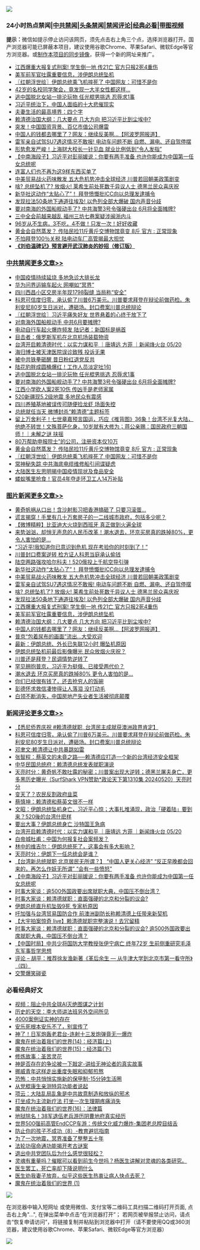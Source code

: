 ![](https://raw.githubusercontent.com/jsvpn/jsproxy/dev/64photo/fqnews-qr.jpg)

<div id="tt">
<h3>24小时热点禁闻|<a href="#%E4%B8%AD%E5%85%B1%E7%A6%81%E9%97%BB%E6%9B%B4%E5%A4%9A%E6%96%87%E7%AB%A0">中共禁闻</a>|<a href="#%E5%9B%BE%E7%89%87%E6%96%B0%E9%97%BB%E6%9B%B4%E5%A4%9A%E6%96%87%E7%AB%A0">头条禁闻</a>|<a href="#%E6%96%B0%E9%97%BB%E8%AF%84%E8%AE%BA%E6%9B%B4%E5%A4%9A%E6%96%87%E7%AB%A0">禁闻评论|<a href="#%E5%BF%85%E7%9C%8B%E7%BB%8F%E5%85%B8%E5%A5%BD%E6%96%87">经典必看</a>|<a href="https://9290254.xyz/3" target="_blank">带图视频</a></h3>
<div><b>提示：</b>微信如提示停止访问该网页，须先点击右上角三个点，选择浏览器打开。国产浏览器可能已屏蔽本项目，建议使用谷歌Chrome、苹果Safari、微软Edge等官方浏览器。或<a href="%E5%88%B6%E4%BD%9Cgit%E7%A6%81%E9%97%BB%E9%95%9C%E5%83%8F.md">制作本项目的同步镜像</a>，获得一个新的网址来推广。</div>
<ul>

<li><a href="/topimagenews/20240520/2039139.md">江西爆重大报复式刑案! 学生倒一地 传21亡 官方只报2死4重伤</a></li>
<li><a href="/topimagenews/20240520/2039019.md">美军前军官吐露重要信息，涉伊朗总统坠机</a></li>
<li><a href="/cbnews/20240520/2038966.md">〖红朝浮世绘〗伊朗总统乘飞机摔死了 中国网友：可惜不是你</a></li>
<li><a href="/lifebaike/20240520/2039106.md">42岁的名校同学聚会，竟发现一大半女性都这样…</a></li>
<li><a href="/cbnews/20240520/2039176.md">逃中国脱北女站一排沦玩物 任光棍男挑选 忍辱求1事</a></li>
<li><a href="/cnnews/20240520/2039039.md">习近平统治下，中国人面临的十大悲催现实</a></li>
<li><a href="/lifebaike/20240520/2039107.md">夫妻生活的最高境界：四个字</a></li>
<li><a href="/topimagenews/20240520/2039007.md">赖清德治国大纲：几大要点 几大方向 把习近平比到尘埃中?</a></li>
<li><a href="/finance/20240520/2039020.md">突发！中国国资背景、百亿市值公司爆雷</a></li>
<li><a href="/topimagenews/20240520/2038988.md">中国人的钱都去哪里了？网友：继续反美啊...【阿波罗网报道】</a></li>
<li><a href="/topimagenews/20240520/2039158.md">雷军亲自试驾SU7遇这情况不敢报! 电动车问题不断 自燃、漏电、还自驾停摆</a></li>
<li><a href="/cnnews/20240521/2039313.md">形势愈发严峻！上海财大校长一针见血 就业比例低到“令人发指”</a></li>
<li><a href="/comments/20240521/2039274.md">【中南海段子】习近平对彭丽媛说：你要有两手准备 也许你能成为中国第一任女总统呢</a></li>
<li><a href="/cnnews/20240520/2039022.md">连富人们也不再为这9样东西买单了</a></li>
<li><a href="/topimagenews/20240521/2039245.md">中美贸易战火药味散发 五大危机势冲击全球经济 川普若回朝美政策剧变</a></li>
<li><a href="/topimagenews/20240520/2039141.md">啥? 总统坠机了? 放烟火! 莱希生前处死数千异议人士 德黑兰民众喜庆祝</a></li>
<li><a href="/topimagenews/20240521/2039305.md">新华社这动作“太贴心了”！ 拜登愤慨批ICC向以总理发逮捕令</a></li>
<li><a href="/topimagenews/20240520/2039140.md">发现拉法50条地下通道往埃及! 以色列全部大爆破 国内声音分歧</a></li>
<li><a href="/cbnews/20240520/2039142.md">要对南海的外国船舰动手了? 中共海警3号令强硬出台 6月将全面摊牌?</a></li>
<li><a href="/baitai/20240520/2039167.md">三中全会前越来越乱 福州三坊七巷案疑涉闽浙内斗</a></li>
<li><a href="/health/20240520/2039060.md">96岁从不生病，3不吃，4不做！只发一次！好好收藏</a></li>
<li><a href="/cbnews/20240520/2038989.md">黄金会自然蒸发？ 传陆民捡11斤黄斤交博物馆竟变 8斤 官方 : 正常现象</a></li>
<li><a href="/finance/20240520/2039177.md">不怕拜登100％关税 陆电动车厂高管揭最大担忧</a></li>
<li><b><a href="/comments/20200207/1272816.md" target="_blank">《刘伯温碑记》预言避开武汉肺炎的妙招（修订版）</a></b></li>
</ul>
</div>

<div class="catlist">
<h3><a href="/cbnews/" target="_blank">中共禁闻</a><span><a href="/cbnews/" target="_blank" rel="nofollow">更多文章>></a></span></h3>
<ul>
<li><a href="/cbnews/20240521/2039425.md" target="_blank">中国疫情持续延烧 多地急诊大排长龙</a></li>
<li><a href="/cbnews/20240521/2039424.md" target="_blank">华为问界运输车起火 网嘲如“冥界”</a></li>
<li><a href="/cbnews/20240521/2039423.md" target="_blank">四川西昌小区交房半年现1798裂缝 当局称“安全”</a></li>
<li><a href="/comments/20240521/2039421.md" target="_blank">科恩可信度归零，承认偷了川普6万美元。川普要求拜登在辩论前做药检。朱利安尼80岁生日派对，遭砸场。封口费案川普总统辩论</a></li>
<li><a href="/cbnews/20240521/2039419.md" target="_blank">〖红朝浮世绘〗习近平痛失好友 世界悬着的心终于放下了</a></li>
<li><a href="/cbnews/20240521/2039395.md" target="_blank">对南海外国船舰动手 中共6月要摊牌?</a></li>
<li><a href="/cbnews/20240521/2039394.md" target="_blank">电动自行车起火爆炸频发 陆记者：新国标是祸首</a></li>
<li><a href="/cbnews/20240521/2039362.md" target="_blank">目击者：俄罗斯军机在北京机场装载物资</a></li>
<li><a href="/comments/20240521/2039333.md" target="_blank">台湾开启赖清德时代：以实力谋和平 ｜唐靖远 方菲 ｜新闻烽火台 05/20</a></li>
<li><a href="/cbnews/20240521/2039264.md" target="_blank">海归博士被天津医院误诊致残 投诉无果</a></li>
<li><a href="/cbnews/20240521/2039263.md" target="_blank">被中共铁拳砸醒 昔日粉红退党反共</a></li>
<li><a href="/cbnews/20240520/2039203.md" target="_blank">陆花豹胖成圆桶爆红！工作人员淡定吐1句</a></li>
<li><a href="/cbnews/20240520/2039176.md" target="_blank">逃中国脱北女站一排沦玩物 任光棍男挑选 忍辱求1事</a></li>
<li><a href="/cbnews/20240520/2039142.md" target="_blank">要对南海的外国船舰动手了? 中共海警3号令强硬出台 6月将全面摊牌?</a></li>
<li><a href="/cbnews/20240520/2039105.md" target="_blank">江西小学砍人案2死10伤 传凶手是老师家属</a></li>
<li><a href="/cbnews/20240520/2039104.md" target="_blank">520新疆现5.2级地震 多地民众有震感</a></li>
<li><a href="/cbnews/20240520/2039103.md" target="_blank">四川养殖基地被误传可随便捡龙虾 场面失控</a></li>
<li><a href="/cbnews/20240520/2039102.md" target="_blank">总统就任当天 微博封杀“赖清德”主题标签</a></li>
<li><a href="/comments/20240520/2039072.md" target="_blank">留上万舍利子！七世章嘉预言国运，巧应《推背图》36象！台湾不光复大陆，他绝不转世！文殊菩萨化身，10岁就有大修为；蒋公亲赐：国民政府三朝国师！｜未解之谜 扶摇</a></li>
<li><a href="/cbnews/20240520/2038990.md" target="_blank">80万帮助申报院士”的公司，注册资本仅10万</a></li>
<li><a href="/cbnews/20240520/2038989.md" target="_blank">黄金会自然蒸发？ 传陆民捡11斤黄斤交博物馆竟变 8斤 官方 : 正常现象</a></li>
<li><a href="/cbnews/20240520/2038966.md" target="_blank">〖红朝浮世绘〗伊朗总统乘飞机摔死了 中国网友：可惜不是你</a></li>
<li><a href="/cbnews/20240520/2038939.md" target="_blank">常神秘失踪 中共海底电缆维修船引间谍疑虑</a></li>
<li><a href="/cbnews/20240520/2038921.md" target="_blank">大陆医生左思明揭中国疫情现状及食品安全</a></li>
<li><a href="/cbnews/20240520/2038920.md" target="_blank">蝼蚁嘴里抢食！官员4年夺走环卫工人14万补贴</a></li>

</ul>
</div>
<div class="catlist">
<h3><a href="/topimagenews/" target="_blank">图片新闻</a><span><a href="/topimagenews/" target="_blank" rel="nofollow">更多文章>></a></span></h3>
<ul>
<li><a href="/topimagenews/20240521/2039408.md" target="_blank">黄奇帆祸从口出！含沙射影习把香港搞砸了 只要习滚蛋&#8230;</a></li>
<li><a href="/topimagenews/20240521/2039393.md" target="_blank">谎言揭穿！手里有几十万套房子的一二线城市政府，包括多少呢？</a></li>
<li><a href="/topimagenews/20240521/2039392.md" target="_blank">【微博精粹】比亚迪大火烧到西班牙 真正做到火遍全球</a></li>
<li><a href="/topimagenews/20240521/2039379.md" target="_blank">来势汹汹，却悄无声息的人民币改革！潮水退去，环京买房真的跌掉80%，更令人害怕的是…</a></li>
<li><a href="/topimagenews/20240521/2039378.md" target="_blank">“习近平!我知道你已意识到危机 现在考验你的时刻到了！”</a></li>
<li><a href="/topimagenews/20240521/2039326.md" target="_blank">川普封口费案逆转 检方证人科恩当庭承认偷钱</a></li>
<li><a href="/topimagenews/20240521/2039324.md" target="_blank">陆空两路强攻哈尔科夫！520俄投上千航空导引弹</a></li>
<li><a href="/topimagenews/20240521/2039305.md" target="_blank">新华社这动作“太贴心了”！ 拜登愤慨批ICC向以总理发逮捕令</a></li>
<li><a href="/topimagenews/20240521/2039245.md" target="_blank">中美贸易战火药味散发 五大危机势冲击全球经济 川普若回朝美政策剧变</a></li>
<li><a href="/topimagenews/20240520/2039158.md" target="_blank">雷军亲自试驾SU7遇这情况不敢报! 电动车问题不断 自燃、漏电、还自驾停摆</a></li>
<li><a href="/topimagenews/20240520/2039141.md" target="_blank">啥? 总统坠机了? 放烟火! 莱希生前处死数千异议人士 德黑兰民众喜庆祝</a></li>
<li><a href="/topimagenews/20240520/2039140.md" target="_blank">发现拉法50条地下通道往埃及! 以色列全部大爆破 国内声音分歧</a></li>
<li><a href="/topimagenews/20240520/2039139.md" target="_blank">江西爆重大报复式刑案! 学生倒一地 传21亡 官方只报2死4重伤</a></li>
<li><a href="/topimagenews/20240520/2039019.md" target="_blank">美军前军官吐露重要信息，涉伊朗总统坠机</a></li>
<li><a href="/topimagenews/20240520/2039007.md" target="_blank">赖清德治国大纲：几大要点 几大方向 把习近平比到尘埃中?</a></li>
<li><a href="/topimagenews/20240520/2038988.md" target="_blank">中国人的钱都去哪里了？网友：继续反美啊&#8230;【阿波罗网报道】</a></li>
<li><a href="/topimagenews/20240520/2038938.md" target="_blank">普京“包着尿布的画面”流出…大受欢迎</a></li>
<li><a href="/topimagenews/20240520/2038919.md" target="_blank">最新：伊朗总统、外长已失联12小时 曝坠机原因</a></li>
<li><a href="/topimagenews/20240520/2038918.md" target="_blank">伊朗总统坠机前最后影像曝光 民众放烟火庆祝？</a></li>
<li><a href="/topimagenews/20240520/2038917.md" target="_blank">川普还是拜登？民调情势逆转了</a></li>
<li><a href="/topimagenews/20240520/2038892.md" target="_blank">罕见拥抱普京，习近平为挺俄、已接受两代价？</a></li>
<li><a href="/topimagenews/20240520/2038891.md" target="_blank">潮水退去 环京买房真的跌掉80% 更令人害怕的是…</a></li>
<li><a href="/topimagenews/20240520/2038890.md" target="_blank">你们已经很有钱了，还去抢穷人的饭碗</a></li>
<li><a href="/topimagenews/20240520/2038872.md" target="_blank">彭德怀求救信凄惨得让人落泪 没打动毛</a></li>
<li><a href="/topimagenews/20240520/2038859.md" target="_blank">白领不断消失，中国房地产失业者生活被彻底颠覆</a></li>

</ul>
</div>
<div class="catlist">
<h3><a href="/comments/" target="_blank">新闻评论</a><span><a href="/comments/" target="_blank" rel="nofollow">更多文章>></a></span></h3>
<ul>
<li><a href="/comments/20240521/2039422.md" target="_blank">【悉尼侨界庆祝 #赖清德就职, 台湾民主成就获澳洲政界肯定】</a></li>
<li><a href="/comments/20240521/2039421.md" target="_blank">科恩可信度归零，承认偷了川普6万美元。川普要求拜登在辩论前做药检。朱利安尼80岁生日派对，遭砸场。封口费案川普总统辩论</a></li>
<li><a href="/comments/20240521/2039396.md" target="_blank">邓聿文:赖清德让中共暴跳如雷</a></li>
<li><a href="/comments/20240521/2039381.md" target="_blank">张智程：蔡英文的未竟之路──赖清德应打造一个新的台湾经济安全框架</a></li>
<li><a href="/comments/20240521/2039380.md" target="_blank">中华民国总统府：赖清德总统发表就职演说</a></li>
<li><a href="/comments/20240521/2039376.md" target="_blank">天亮时分：黄奇帆不敢吐露的秘密；川普案出现大逆转；德黑兰屠夫身亡，更多黑历史曝光（SurfShark VPN赞助*政论天下第1310集 20240520）天亮时分</a></li>
<li><a href="/comments/20240521/2039375.md" target="_blank">变天了？农民反割政府韭菜</a></li>
<li><a href="/comments/20240521/2039364.md" target="_blank">蔡慎坤：赖清德和蔡英文很不一样</a></li>
<li><a href="/comments/20240521/2039353.md" target="_blank">文昭：伊朗总统坠机身亡，习近平心惊；大事扎堆涌现，政治「硬着陆」要到来？520後的台湾什麽样</a></li>
<li><a href="/comments/20240521/2039346.md" target="_blank">要出大事？伊朗总统身亡 沙特国王急病</a></li>
<li><a href="/comments/20240521/2039333.md" target="_blank">台湾开启赖清德时代：以实力谋和平 ｜唐靖远 方菲 ｜新闻烽火台 05/20</a></li>
<li><a href="/comments/20240521/2039330.md" target="_blank">白帝城杜甫：中国为何报复社会案频发？</a></li>
<li><a href="/comments/20240521/2039329.md" target="_blank">林中的维吉尔：伊朗总统死了，这事会有多大影响？</a></li>
<li><a href="/comments/20240521/2039321.md" target="_blank">天亮时分：伊朗下一任总统会是谁？</a></li>
<li><a href="/comments/20240521/2039302.md" target="_blank">【台湾新总统就职 北京居民无所谓？】 “中国人更关心经济” “反正早晚都会回来的，再怎么作妖无所谓” “会有一些愤怒”</a></li>
<li><a href="/comments/20240521/2039274.md" target="_blank">【中南海段子】习近平对彭丽媛说：你要有两手准备 也许你能成为中国第一任女总统呢</a></li>
<li><a href="/comments/20240520/2039234.md" target="_blank">时事大家谈：逾500外国政要出席就职大典，中国压不倒台湾？</a></li>
<li><a href="/comments/20240520/2039233.md" target="_blank">时事大家谈：赖清德就职：直面强硬的北京和分裂的议会?</a></li>
<li><a href="/comments/20240520/2039219.md" target="_blank">伊朗总统直升机坠毁9死 专家析原因</a></li>
<li><a href="/comments/20240520/2039218.md" target="_blank">吁加强与台湾贸易国防合作 前澳洲副防长称赖清德上任带来新契机</a></li>
<li><a href="/comments/20240520/2039216.md" target="_blank">【大宇拍案惊奇 live】赖清德就职完整演说！去冗留精</a></li>
<li><a href="/comments/20240520/2039211.md" target="_blank">时事大家谈：赖清德就职：直面强硬的北京和分裂的议会? 逾500外国政要出席就职大典，中国压不倒台湾？</a></li>
<li><a href="/comments/20240520/2039186.md" target="_blank">【中国时局】中共少将国防大学教授张伊宁病亡 终年72岁 生前侧重研究毛泽东军事哲学思想</a></li>
<li><a href="/comments/20240520/2039179.md" target="_blank">评论 &#8211; 胡平：推荐徐友渔新著《革后余生 — 从牛津大学到北京市第一看守所》（四）</a></li>
<li><a href="/comments/20240520/2039155.md" target="_blank">交警爆笑碰瓷</a></li>

</ul>
</div>

<div class="catlist">
<h3>必看经典好文</h3>
<ul>
<li><a href="/comments/20201221/1451945.md" target="_blank">视频：阻止中共全球AI灭绝图谋之计划</a></li>
<li><a href="/tculture/20121025/73064.md" target="_blank">历史的天空：李大师讲法班另外空间所见</a></li>
<li><a href="/lifebaike/20201113/1430218.md" target="_blank">4000案例证实神的存在</a></li>
<li><a href="/topimagenews/20180608/954788.md" target="_blank">安乐死根本安乐不了，别宣传了</a></li>
<li><a href="/cnnews/20150422/388322.md" target="_blank">神了！日军炮轰老君台-连射十三发炮弹竟无一爆炸</a></li>
<li><a href="/topimagenews/20180605/953415.md" target="_blank">魔鬼在统治着我们的世界(14)：经济篇(上)</a></li>
<li><a href="/topimagenews/20180610/955499.md" target="_blank">魔鬼在统治着我们的世界(15)：经济篇(下)</a></li>
<li><a href="/comments/20220522/1736049.md" target="_blank">修炼故事：圣苦灵花</a></li>
<li><a href="/tculture/20120629/35483.md" target="_blank">神是否存在的争论被一下敲定-讲给无神论者的真实故事</a></li>
<li><a href="/aomi/life/20240330/2018911.md" target="_blank">挪威青年这样走出重度失眠和抑郁煎熬</a></li>
<li><a href="/baitai/20200711/1359005.md" target="_blank">恐怖：中共悄悄实施新的保甲制-15分钟生活圈</a></li>
<li><a href="/comments/20210720/1516768.md" target="_blank">从党棍康生亲测特异功能者说起</a></li>
<li><a href="/comments/20220730/1764893.md" target="_blank">项云：大陆乱局乱象是中共故意制造和放纵的邪术</a></li>
<li><a href="/cbnews/20210810/1603566.md" target="_blank">打坐成为主流新疗法 打坐一次生理期疼痛消失</a></li>
<li><a href="/topimagenews/20180615/958090.md" target="_blank">魔鬼在统治着我们的世界(16)：法律篇</a></li>
<li><a href="/cbnews/20200531/1337381.md" target="_blank">地狱除名！38军退伍老兵游历阴曹地府真实经历</a></li>
<li><a href="/comments/20220728/1764121.md" target="_blank">世界500强前高管EndCCP车游：传统文化威力爆炸-集团老总瞠目结舌</a></li>
<li><a href="/comments/20230923/1937654.md" target="_blank">防止你的孩子不成功（8）-教育避坑指南</a></li>
<li><a href="/cbnews/20200309/948043.md" target="_blank">为了一次地震，冥界准备了整整五十年</a></li>
<li><a href="/tculture/20121025/73079.md" target="_blank">法轮功宿命通功能揭开考古谜案</a></li>
<li><a href="/comments/20220806/1768236.md" target="_blank">退出中共党团队后为什么感觉很轻松？</a></li>
<li><a href="/bannedvideo/20210915/1623919.md" target="_blank">灵魂有重量吗？催眠可以看到前生今世吗？杨医生讲解对灵魂的各类研究。</a></li>
<li><a href="/sohnews/20150904/445868.md" target="_blank">医生罢工，死亡率却下降说明什么</a></li>
<li><a href="/comments/20240418/2026391.md" target="_blank">医生劝我妻子放弃，似乎这些医生热衷让病人快点去死？</a></li>
<li><a href="/topimagenews/20180519/944624.md" target="_blank">魔鬼在统治着我们的世界 (1)</a></li>

</ul>
</div>

![](https://raw.githubusercontent.com/jsvpn/jsproxy/dev/64photo/fqnews-qr.jpg)

在浏览器中输入短网址 或使用微信、支付宝等二维码工具扫描二维码打开页面, 点击右上角"...", 在弹出菜单中点击“在浏览器打开”； 若网页被举报禁止访问，请点击“恢复申请访问”，将链接复制并粘贴到浏览器中打开（请不要使用QQ或360浏览器，建议使用谷歌Chrome、苹果Safari、微软Edge等官方浏览器）

![](https://raw.githubusercontent.com/jsvpn/jsproxy/dev/64photo/wx.jpg)
